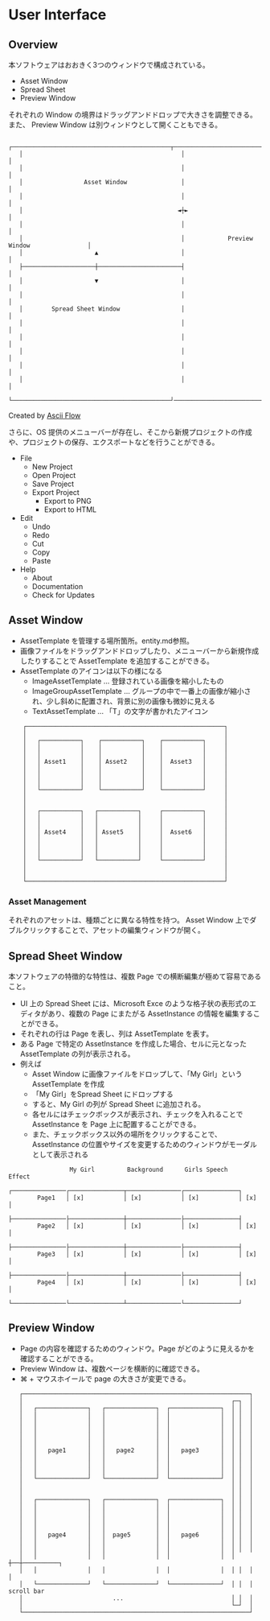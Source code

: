 # User Interface

##  Overview

本ソフトウェアはおおきく3つのウィンドウで構成されている。
- Asset Window
- Spread Sheet
- Preview Window

それぞれの Window の境界はドラッグアンドドロップで大きさを調整できる。
また、 Preview Window は別ウィンドウとして開くこともできる。

```
   ┌────────────────────────────────────────────┬──────────────────────────────────────────┐
   │                                            │                                          │
   │                                            │                                          │
   │                 Asset Window               │                                          │
   │                                            │                                          │
   │                                           ◄┼►                                         │
   │                                            │                                          │
   │                                            │            Preview Window                │
   │                    ▲                       │                                          │
   ├────────────────────┼───────────────────────┤                                          │
   │                    ▼                       │                                          │
   │                                            │                                          │
   │        Spread Sheet Window                 │                                          │
   │                                            │                                          │
   │                                            │                                          │
   │                                            │                                          │
   │                                            │                                          │
   │                                            │                                          │
   └────────────────────────────────────────────┘──────────────────────────────────────────┘
```

Created by [Ascii Flow](https://asciiflow.com/#/)

さらに、OS 提供のメニューバーが存在し、そこから新規プロジェクトの作成や、プロジェクトの保存、エクスポートなどを行うことができる。

- File
  - New Project
  - Open Project
  - Save Project
  - Export Project
    - Export to PNG
    - Export to HTML
- Edit
  - Undo
  - Redo
  - Cut
  - Copy
  - Paste
- Help
  - About
  - Documentation
  - Check for Updates

## Asset Window

  - AssetTemplate を管理する場所箇所。entity.md参照。
  - 画像ファイルをドラッグアンドドロップしたり、メニューバーから新規作成したりすることで AssetTemplate を追加することができる。
  - AssetTemplate のアイコンは以下の様になる
    - ImageAssetTemplate ... 登録されている画像を縮小したもの
    - ImageGroupAssetTemplate ... グループの中で一番上の画像が縮小され、少し斜めに配置され、背景に別の画像も微妙に見える
    - TextAssetTemplate ... 「T」の文字が書かれたアイコン

```
    ┌───────────────────────────────────────────────────────┐
    │                                                       │
    │   ┌───────────┐    ┌───────────┐    ┌───────────┐     │
    │   │           │    │           │    │           │     │
    │   │           │    │           │    │           │     │
    │   │ Asset1    │    │ Asset2    │    │  Asset3   │     │
    │   │           │    │           │    │           │     │
    │   │           │    │           │    │           │     │
    │   │           │    │           │    │           │     │
    │   └───────────┘    └───────────┘    └───────────┘     │
    │                                                       │
    │                                                       │
    │   ┌───────────┐   ┌───────────┐     ┌───────────┐     │
    │   │           │   │           │     │           │     │
    │   │           │   │           │     │           │     │
    │   │ Asset4    │   │ Asset5    │     │  Asset6   │     │
    │   │           │   │           │     │           │     │
    │   │           │   │           │     │           │     │
    │   │           │   │           │     │           │     │
    │   └───────────┘   └───────────┘     └───────────┘     │
    │                                                       │
    │                                                       │
    └───────────────────────────────────────────────────────┘
```

### Asset Management

それぞれのアセットは、種類ごとに異なる特性を持つ。
Asset Window 上でダブルクリックすることで、アセットの編集ウィンドウが開く。



## Spread Sheet Window

本ソフトウェアの特徴的な特性は、複数 Page での横断編集が極めて容易であること。
- UI 上の Spread Sheet には、Microsoft Exce のような格子状の表形式のエディタがあり、複数の Page にまたがる AssetInstance の情報を編集することができる。
- それぞれの行は Page を表し、列は AssetTemplate を表す。
- ある Page で特定の AssetInstance を作成した場合、セルに元となった AssetTemplate の列が表示される。
- 例えば
  - Asset Window に画像ファイルをドロップして、「My Girl」という AssetTemplate を作成
  - 「My Girl」をSpread Sheet にドロップする
  - すると、My Girl の列が Spread Sheet に追加される。
  - 各セルにはチェックボックスが表示され、チェックを入れることで AssetInstance を Page 上に配置することができる。
  - また、チェックボックス以外の場所をクリックすることで、AssetInstance の位置やサイズを変更するためのウィンドウがモーダルとして表示される

```
                 My Girl         Background      Girls Speech    Effect
                ┌───────────────┌───────────────┬───────────────┌───────────────┐
        Page1   │ [x]           │ [x]           │ [x]           │ [x]           │
                ├───────────────├───────────────┼───────────────├───────────────┤
        Page2   │ [x]           │ [x]           │ [x]           │ [x]           │
                ├───────────────├───────────────┼───────────────├───────────────┤
        Page3   │ [x]           │ [x]           │ [x]           │ [x]           │
                ├───────────────├───────────────┼───────────────├───────────────┤
        Page4   │ [x]           │ [x]           │ [x]           │ [x]           │
                └───────────────└───────────────┴───────────────└───────────────┘
```


## Preview Window

  - Page の内容を確認するためのウィンドウ。Page がどのように見えるかを確認することができる。
  - Preview Window は、複数ページを横断的に確認できる。
  - ⌘ + マウスホイールで page の大きさが変更できる。

```
   ┌───────────────────────────────────────────────────────────────┐                  
   │                                                          ┌─┐  │                  
   │   ┌──────────────┐   ┌──────────────┐  ┌──────────────┐  │ │  │                  
   │   │              │   │              │  │              │  │ │  │                  
   │   │              │   │              │  │              │  │ │  │                  
   │   │              │   │              │  │              │  │ │  │                  
   │   │              │   │              │  │              │  │ │  │                  
   │   │              │   │              │  │              │  │ │  │                  
   │   │   page1      │   │   page2      │  │   page3      │  │ │  │                  
   │   │              │   │              │  │              │  │ │  │                  
   │   │              │   │              │  │              │  │ │  │                  
   │   │              │   │              │  │              │  │ │  │                  
   │   └──────────────┘   └──────────────┘  └──────────────┘  │ │  │                  
   │                                                          │ │  │                  
   │                                                          │ │  │                  
   │   ┌──────────────┐   ┌──────────────┐  ┌──────────────┐  │ │  │                  
   │   │              │   │              │  │              │  │ │  │                  
   │   │              │   │              │  │              │  │ │  │                  
   │   │              │   │              │  │              │  │ │  │                  
   │   │              │   │              │  │              │  │ │  │                  
   │   │   page4      │   │  page5       │  │   page6      │  │ │  │                  
   │   │              │   │              │  │              │  │ │  │                  
   │   │              │   │              │  │              │  │ │  │                  
   │   │              │   │              │  │              │  │ ┼──┼──────────┐       
   │   │              │   │              │  │              │  │ │  │          │       
   │   └──────────────┘   └──────────────┘  └──────────────┘  │ │  │        scroll bar
   │                         ...                              │ │  │                  
   │                                                          └─┘  │                  
   └───────────────────────────────────────────────────────────────┘                  
```
